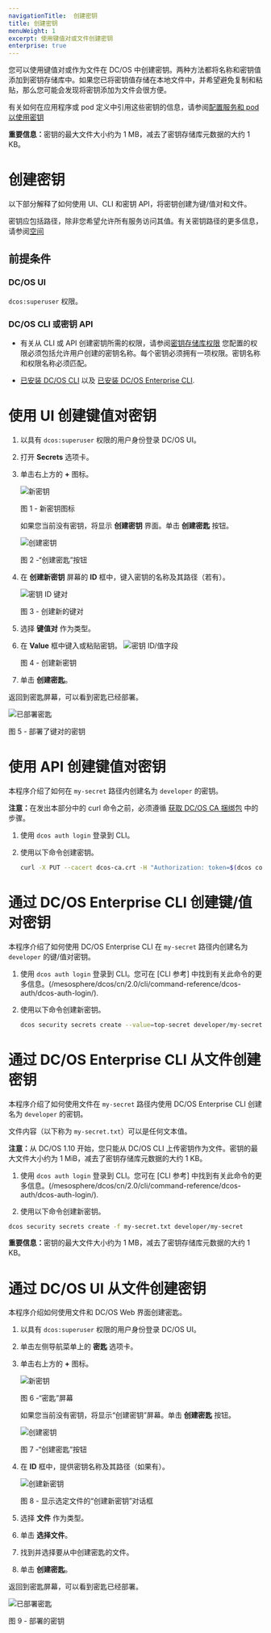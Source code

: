 ```yaml
---
navigationTitle:  创建密钥
title: 创建密钥
menuWeight: 1
excerpt: 使用键值对或文件创建密钥
enterprise: true
---
```



您可以使用键值对或作为文件在 DC/OS 中创建密钥。两种方法都将名称和密钥值添加到密钥存储库中。如果您已将密钥值存储在本地文件中，并希望避免复制和粘贴，那么您可能会发现将密钥添加为文件会很方便。

有关如何在应用程序或 pod 定义中引用这些密钥的信息，请参阅[配置服务和 pod 以使用密钥](/mesosphere/dcos/cn/2.0/security/ent/secrets/use-secrets/)

<p class="message--important"><strong>重要信息：</strong>密钥的最大文件大小约为 1 MB，减去了密钥存储库元数据的大约 1 KB。</p>


# 创建密钥

以下部分解释了如何使用 UI、CLI 和密钥 API，将密钥创建为键/值对和文件。

密钥应包括路径，除非您希望允许所有服务访问其值。有关密钥路径的更多信息，请参阅[空间](/mesosphere/dcos/cn/2.0/security/ent/#spaces)

## 前提条件

### DC/OS UI
`dcos:superuser` 权限。

### DC/OS CLI 或密钥 API

- 有关从 CLI 或 API 创建密钥所需的权限，请参阅[密钥存储库权限](/mesosphere/dcos/cn/2.0/security/ent/perms-reference/#secrets) 您配置的权限必须包括允许用户创建的密钥名称。每个密钥必须拥有一项权限。密钥名称和权限名称必须匹配。

- [已安装 DC/OS CLI](/mesosphere/dcos/cn/2.0/cli/install/) 以及 [已安装 DC/OS Enterprise CLI](/mesosphere/dcos/cn/2.0/cli/enterprise-cli/#ent-cli-install).

# <a name="ui"></a>使用 UI 创建键值对密钥

1. 以具有 `dcos:superuser` 权限的用户身份登录 DC/OS UI。

1. 打开 **Secrets** 选项卡。

1. 单击右上方的 **+** 图标。

    ![新密钥](/mesosphere/dcos/cn/2.0/img/new-secret.png)

    图 1 - 新密钥图标

    如果您当前没有密钥，将显示 **创建密钥** 界面。单击 **创建密匙** 按钮。

    ![创建密钥](/mesosphere/dcos/cn/2.0/img/GUI-Secrets-Create-Secret.png)

    图 2 -“创建密匙”按钮

1. 在 **创建新密钥** 屏幕的 **ID** 框中，键入密钥的名称及其路径（若有）。

    ![密钥 ID 键对](/mesosphere/dcos/cn/2.0/img/GUI-Secrets-Create-New-Keypair.png)

    图 3 - 创建新的键对 

1. 选择 **键值对** 作为类型。

1. 在 **Value** 框中键入或粘贴密钥。
    ![密钥 ID/值字段](/mesosphere/dcos/cn/2.0/img/GUI-Secrets-Create-New-Keypair.png)

    图 4 - 创建新密钥

1. 单击 **创建密匙**。

返回到密匙屏幕，可以看到密匙已经部署。

   ![已部署密匙](/mesosphere/dcos/cn/2.0/img/GUI-Secrets-Secrets-Keypair-Deployed.png)

   图 5 - 部署了键对的密钥

# <a name="api"></a>使用 API 创建键值对密钥

本程序介绍了如何在 `my-secret` 路径内创建名为 `developer` 的密钥。

<p class="message--note"><strong>注意：</strong>在发出本部分中的 curl 命令之前，必须遵循 <a href="/mesosphere/dcos/2.0/security/ent/tls-ssl/get-cert/">获取 DC/OS CA 捆绑包</a> 中的步骤。</p>


1. 使用 `dcos auth login` 登录到 CLI。

1. 使用以下命令创建密钥。

   ```bash
   curl -X PUT --cacert dcos-ca.crt -H "Authorization: token=$(dcos config show core.dcos_acs_token)" -d '{"value":"very-secret"}' $(dcos config show core.dcos_url)/secrets/v1/secret/default/developer/my-secret -H 'Content-Type: application/json'
   ```

# <a name="cli"></a>通过 DC/OS Enterprise CLI 创建键/值对密钥

本程序介绍了如何使用 DC/OS Enterprise CLI 在 `my-secret` 路径内创建名为 `developer` 的键/值对密钥。

1. 使用 `dcos auth login` 登录到 CLI。您可在 [CLI 参考] 中找到有关此命令的更多信息。(/mesosphere/dcos/cn/2.0/cli/command-reference/dcos-auth/dcos-auth-login/).

1. 使用以下命令创建新密钥。

   ```bash
   dcos security secrets create --value=top-secret developer/my-secret
   ```
   

# 通过 DC/OS Enterprise CLI 从文件创建密钥

本程序介绍了如何使用文件在 `my-secret` 路径内使用 DC/OS Enterprise CLI 创建名为 `developer` 的密钥。

文件内容（以下称为 `my-secret.txt`）可以是任何文本值。

<p class="message--note"><strong>注意：</strong>从 DC/OS 1.10 开始，您只能从 DC/OS CLI 上传密钥作为文件。密钥的最大文件大小约为 1 MiB，减去了密钥存储库元数据的大约 1 KB。</p>

1. 使用 `dcos auth login` 登录到 CLI。您可在 [CLI 参考] 中找到有关此命令的更多信息。(/mesosphere/dcos/cn/2.0/cli/command-reference/dcos-auth/dcos-auth-login/).

1. 使用以下命令创建新密钥。

  ```bash
  dcos security secrets create -f my-secret.txt developer/my-secret
  ```

  <p class="message--important"><strong>重要信息：</strong>密钥的最大文件大小约为 1 MB，减去了密钥存储库元数据的大约 1 KB。</p>

# 通过 DC/OS UI 从文件创建密钥

本程序介绍如何使用文件和 DC/OS Web 界面创建密匙。

1. 以具有 `dcos:superuser` 权限的用户身份登录 DC/OS UI。
1. 单击左侧导航菜单上的 **密匙** 选项卡。
1. 单击右上方的 **+** 图标。

    ![新密钥](/mesosphere/dcos/cn/2.0/img/new-secret.png)

    图 6 -“密匙”屏幕

    如果您当前没有密钥，将显示“创建密钥”屏幕。单击 **创建密匙** 按钮。

    ![创建密钥](/mesosphere/dcos/cn/2.0/img/GUI-Secrets-Create-Secret.png)

    图 7 -“创建密匙”按钮

1. 在 **ID** 框中，提供密钥名称及其路径（如果有）。

    ![创建新密钥](/mesosphere/dcos/cn/2.0/img/GUI-Secrets-Create-New-Secret.png)

    图 8 - 显示选定文件的“创建新密钥”对话框

1. 选择 **文件** 作为类型。
1. 单击 **选择文件**。
1. 找到并选择要从中创建密匙的文件。
1. 单击 **创建密匙**。

返回到密匙屏幕，可以看到密匙已经部署。

   ![已部署密匙](/mesosphere/dcos/cn/2.0/img/GUI-Secrets-Deployed.jpeg)

   图 9 -  部署的密钥
